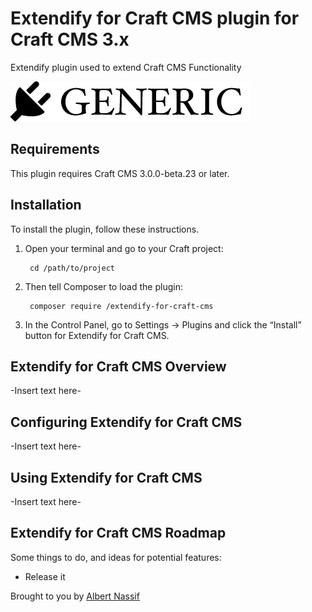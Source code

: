 # Extendify for Craft CMS plugin for Craft CMS 3.x

Extendify plugin used to extend Craft CMS Functionality 

![Screenshot](resources/img/plugin-logo.png)

## Requirements

This plugin requires Craft CMS 3.0.0-beta.23 or later.

## Installation

To install the plugin, follow these instructions.

1. Open your terminal and go to your Craft project:

        cd /path/to/project

2. Then tell Composer to load the plugin:

        composer require /extendify-for-craft-cms

3. In the Control Panel, go to Settings → Plugins and click the “Install” button for Extendify for Craft CMS.

## Extendify for Craft CMS Overview

-Insert text here-

## Configuring Extendify for Craft CMS

-Insert text here-

## Using Extendify for Craft CMS

-Insert text here-

## Extendify for Craft CMS Roadmap

Some things to do, and ideas for potential features:

* Release it

Brought to you by [Albert Nassif](www.centrillion.com.au)
